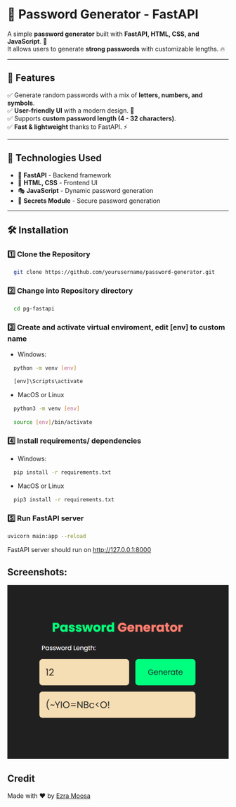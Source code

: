 # 🔐 Password Generator - FastAPI

A simple **password generator** built with **FastAPI, HTML, CSS, and JavaScript**. 🎯  
It allows users to generate **strong passwords** with customizable lengths. 🔥

---

## 🚀 Features
✅ Generate random passwords with a mix of **letters, numbers, and symbols**.  
✅ **User-friendly UI** with a modern design. 🎨  
✅ Supports **custom password length (4 - 32 characters)**.  
✅ **Fast & lightweight** thanks to FastAPI. ⚡  

---

## 📌 Technologies Used
- 🐍 **FastAPI** - Backend framework
- 🎨 **HTML, CSS** - Frontend UI
- 🎭 **JavaScript** - Dynamic password generation
- 🎲 **Secrets Module** - Secure password generation

---

## 🛠 Installation

### 1️⃣ Clone the Repository
  ```bash
    git clone https://github.com/yourusername/password-generator.git
  ```
### 2️⃣ Change into Repository directory
  ```bash
    cd pg-fastapi
  ```
### 3️⃣ Create and activate virtual enviroment, edit [env] to custom name
  - Windows:
  ```bash
    python -m venv [env]
  ```
  ```bash
    [env]\Scripts\activate
  ```
  - MacOS or Linux
  ```bash
    python3 -m venv [env]
  ```
  ```bash
    source [env]/bin/activate
  ```
### 4️⃣ Install requirements/ dependencies
  - Windows:
  ```bash
    pip install -r requirements.txt
  ```
  - MacOS or Linux
  ```bash
    pip3 install -r requirements.txt
  ```
### 5️⃣ Run FastAPI server
  ```bash
  uvicorn main:app --reload
  ```
  FastAPI server should run on http://127.0.0.1:8000

## Screenshots:
![Image](/screenshots/demo.png)

## Credit
Made with ❤️ by [Ezra Moosa](https://github.com/EzraMoosa)
    
